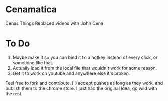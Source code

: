 # Cenamatica
Cenas Things
Replaced videos with John Cena

# To Do
1. Maybe make it so you can bind it to a hotkey instead of every click, or something like that.
2. Actually load it from the local file that wouldn't work for some reason.
3. Get it to work on youtube and anywhere else it's broken.

Feel free to fork and contribute. I'll accept pushes as long as they work, and publish them to the chrome store. I just had the original idea, go wild with the rest.
